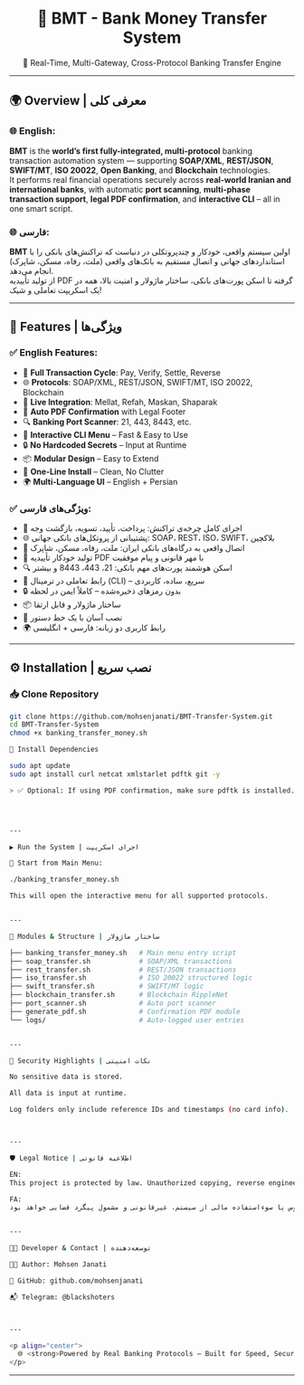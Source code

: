 <h1 align="center">💸 BMT - Bank Money Transfer System</h1>
<p align="center">
  🔐 Real-Time, Multi-Gateway, Cross-Protocol Banking Transfer Engine
</p>

---

## 🌍 Overview | معرفی کلی

### 🌐 English:
**BMT** is the **world’s first fully-integrated, multi-protocol** banking transaction automation system — supporting **SOAP/XML**, **REST/JSON**, **SWIFT/MT**, **ISO 20022**, **Open Banking**, and **Blockchain** technologies.  
It performs real financial operations securely across **real-world Iranian and international banks**, with automatic **port scanning**, **multi-phase transaction support**, **legal PDF confirmation**, and **interactive CLI** – all in one smart script.

### 🌐 فارسی:
**BMT** اولین سیستم واقعی، خودکار و چندپروتکلی در دنیاست که تراکنش‌های بانکی را با استانداردهای جهانی و اتصال مستقیم به بانک‌های واقعی (ملت، رفاه، مسکن، شاپرک) انجام می‌دهد.  
از تولید تأییدیه PDF گرفته تا اسکن پورت‌های بانکی، ساختار ماژولار و امنیت بالا، همه در یک اسکریپت تعاملی و شیک!

---

## 🚀 Features | ویژگی‌ها

### ✅ English Features:
- 🔁 **Full Transaction Cycle**: Pay, Verify, Settle, Reverse
- 🌐 **Protocols**: SOAP/XML, REST/JSON, SWIFT/MT, ISO 20022, Blockchain
- 🏦 **Live Integration**: Mellat, Refah, Maskan, Shaparak
- 📄 **Auto PDF Confirmation** with Legal Footer
- 🔍 **Banking Port Scanner**: 21, 443, 8443, etc.
- 💬 **Interactive CLI Menu** – Fast & Easy to Use
- 🔒 **No Hardcoded Secrets** – Input at Runtime
- 📦 **Modular Design** – Easy to Extend
- 🧩 **One-Line Install** – Clean, No Clutter
- 🌍 **Multi-Language UI** – English + Persian

### ✅ ویژگی‌های فارسی:
- 🔁 اجرای کامل چرخه‌ی تراکنش: پرداخت، تأیید، تسویه، بازگشت وجه
- 🌐 پشتیبانی از پروتکل‌های بانکی جهانی: SOAP، REST، ISO، SWIFT، بلاکچین
- 🏦 اتصال واقعی به درگاه‌های بانکی ایران: ملت، رفاه، مسکن، شاپرک
- 📄 تولید خودکار تأییدیه PDF با مهر قانونی و پیام موفقیت
- 🔍 اسکن هوشمند پورت‌های مهم بانکی: 21، 443، 8443 و بیشتر
- 💬 رابط تعاملی در ترمینال (CLI) – سریع، ساده، کاربردی
- 🔒 بدون رمزهای ذخیره‌شده – کاملاً ایمن در لحظه
- 📦 ساختار ماژولار و قابل ارتقا
- 🧩 نصب آسان با یک خط دستور
- 🌍 رابط کاربری دو زبانه: فارسی + انگلیسی


---

## ⚙️ Installation | نصب سریع

### 📥 Clone Repository
```bash
git clone https://github.com/mohsenjanati/BMT-Transfer-System.git
cd BMT-Transfer-System
chmod +x banking_transfer_money.sh

🧰 Install Dependencies

sudo apt update
sudo apt install curl netcat xmlstarlet pdftk git -y

> ✅ Optional: If using PDF confirmation, make sure pdftk is installed.




---

▶️ Run the System | اجرای اسکریپت

🧠 Start from Main Menu:

./banking_transfer_money.sh

This will open the interactive menu for all supported protocols.


---

🧠 Modules & Structure | ساختار ماژولار

├── banking_transfer_money.sh   # Main menu entry script
├── soap_transfer.sh            # SOAP/XML transactions
├── rest_transfer.sh            # REST/JSON transactions
├── iso_transfer.sh             # ISO 20022 structured logic
├── swift_transfer.sh           # SWIFT/MT logic
├── blockchain_transfer.sh      # Blockchain RippleNet
├── port_scanner.sh             # Auto port scanner
├── generate_pdf.sh             # Confirmation PDF module
└── logs/                       # Auto-logged user entries


---

🔐 Security Highlights | نکات امنیتی

No sensitive data is stored.

All data is input at runtime.

Log folders only include reference IDs and timestamps (no card info).



---

🛡️ Legal Notice | اطلاعیه قانونی

EN:
This project is protected by law. Unauthorized copying, reverse engineering, or misuse of the system for financial fraud is strictly prohibited.

FA:
کلیه حقوق این پروژه محفوظ است. هرگونه کپی‌برداری، مهندسی معکوس یا سوءاستفاده مالی از سیستم، غیرقانونی و مشمول پیگرد قضایی خواهد بود.


---

👨‍💻 Developer & Contact | توسعه‌دهنده

🧑‍💻 Author: Mohsen Janati

🔗 GitHub: github.com/mohsenjanati

📬 Telegram: @blackshoters



---

<p align="center">
  🌐 <strong>Powered by Real Banking Protocols – Built for Speed, Security & Compliance</strong> 🌐
</p>
```
---

